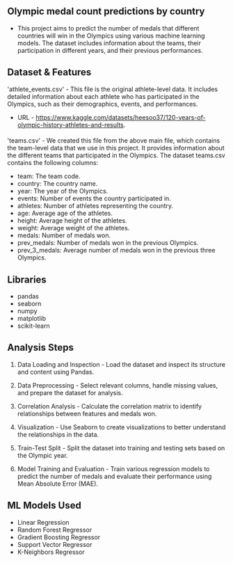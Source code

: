 
## Olympic medal count predictions by country

- This project aims to predict the number of medals that different countries will win in the Olympics using various machine learning models. The dataset includes information about the teams, their participation in different years, and their previous performances.




## Dataset & Features

'athlete_events.csv' - This file is the original athlete-level data. It includes detailed information about each athlete who has participated in the Olympics, such as their demographics, events, and performances. 
- URL - https://www.kaggle.com/datasets/heesoo37/120-years-of-olympic-history-athletes-and-results.
####

'teams.csv' - We created this file from the above main file, which contains the team-level data that we use in this project. It provides information about the different teams that participated in the Olympics. The dataset teams.csv contains the following columns:

- team: The team code.
- country: The country name.
- year: The year of the Olympics.
- events: Number of events the country participated in.
- athletes: Number of athletes representing the country.
- age: Average age of the athletes.
- height: Average height of the athletes.
- weight: Average weight of the athletes.
- medals: Number of medals won.
- prev_medals: Number of medals won in the previous Olympics.
- prev_3_medals: Average number of medals won in the previous three Olympics.





## Libraries

- pandas
- seaborn
- numpy
- matplotlib
- scikit-learn
## Analysis Steps

1. Data Loading and Inspection - Load the dataset and inspect its structure and content using Pandas.

2. Data Preprocessing - Select relevant columns, handle missing values, and prepare the dataset for analysis.

3. Correlation Analysis - Calculate the correlation matrix to identify relationships between features and medals won.

3. Visualization - Use Seaborn to create visualizations to better understand the relationships in the data.

4. Train-Test Split - Split the dataset into training and testing sets based on the Olympic year.

5. Model Training and Evaluation - Train various regression models to predict the number of medals and evaluate their performance using Mean Absolute Error (MAE).

## ML Models Used 

- Linear Regression 
- Random Forest Regressor 
- Gradient Boosting Regressor
- Support Vector Regressor 
- K-Neighbors Regressor